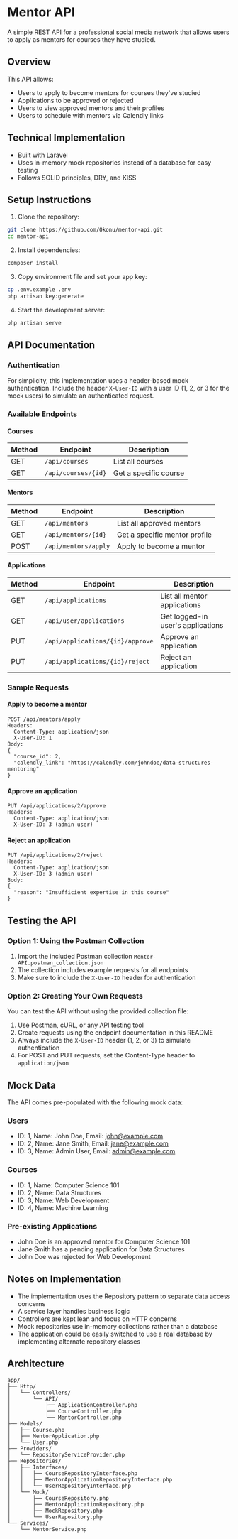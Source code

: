 # Mentor API

A simple REST API for a professional social media network that allows users to apply as mentors for courses they have studied.

## Overview

This API allows:
- Users to apply to become mentors for courses they've studied
- Applications to be approved or rejected
- Users to view approved mentors and their profiles
- Users to schedule with mentors via Calendly links

## Technical Implementation

- Built with Laravel
- Uses in-memory mock repositories instead of a database for easy testing
- Follows SOLID principles, DRY, and KISS

## Setup Instructions

1. Clone the repository:
```bash
git clone https://github.com/Okonu/mentor-api.git
cd mentor-api
```

2. Install dependencies:
```bash
composer install
```

3. Copy environment file and set your app key:
```bash
cp .env.example .env
php artisan key:generate
```

4. Start the development server:
```bash
php artisan serve
```

## API Documentation

### Authentication

For simplicity, this implementation uses a header-based mock authentication.
Include the header `X-User-ID` with a user ID (1, 2, or 3 for the mock users) to simulate an authenticated request.

### Available Endpoints

#### Courses

| Method | Endpoint | Description |
|--------|----------|-------------|
| GET | `/api/courses` | List all courses |
| GET | `/api/courses/{id}` | Get a specific course |

#### Mentors

| Method | Endpoint | Description |
|--------|----------|-------------|
| GET | `/api/mentors` | List all approved mentors |
| GET | `/api/mentors/{id}` | Get a specific mentor profile |
| POST | `/api/mentors/apply` | Apply to become a mentor |

#### Applications

| Method | Endpoint | Description |
|--------|----------|-------------|
| GET | `/api/applications` | List all mentor applications |
| GET | `/api/user/applications` | Get logged-in user's applications |
| PUT | `/api/applications/{id}/approve` | Approve an application |
| PUT | `/api/applications/{id}/reject` | Reject an application |

### Sample Requests

#### Apply to become a mentor

```
POST /api/mentors/apply
Headers:
  Content-Type: application/json
  X-User-ID: 1
Body:
{
  "course_id": 2,
  "calendly_link": "https://calendly.com/johndoe/data-structures-mentoring"
}
```

#### Approve an application

```
PUT /api/applications/2/approve
Headers:
  Content-Type: application/json
  X-User-ID: 3 (admin user)
```

#### Reject an application

```
PUT /api/applications/2/reject
Headers:
  Content-Type: application/json
  X-User-ID: 3 (admin user)
Body:
{
  "reason": "Insufficient expertise in this course"
}
```

## Testing the API

### Option 1: Using the Postman Collection
1. Import the included Postman collection `Mentor-API.postman_collection.json`
2. The collection includes example requests for all endpoints
3. Make sure to include the `X-User-ID` header for authentication

### Option 2: Creating Your Own Requests
You can test the API without using the provided collection file:

1. Use Postman, cURL, or any API testing tool
2. Create requests using the endpoint documentation in this README
3. Always include the `X-User-ID` header (1, 2, or 3) to simulate authentication
4. For POST and PUT requests, set the Content-Type header to `application/json`

## Mock Data

The API comes pre-populated with the following mock data:

### Users
- ID: 1, Name: John Doe, Email: john@example.com
- ID: 2, Name: Jane Smith, Email: jane@example.com
- ID: 3, Name: Admin User, Email: admin@example.com

### Courses
- ID: 1, Name: Computer Science 101
- ID: 2, Name: Data Structures
- ID: 3, Name: Web Development
- ID: 4, Name: Machine Learning

### Pre-existing Applications
- John Doe is an approved mentor for Computer Science 101
- Jane Smith has a pending application for Data Structures
- John Doe was rejected for Web Development

## Notes on Implementation

- The implementation uses the Repository pattern to separate data access concerns
- A service layer handles business logic
- Controllers are kept lean and focus on HTTP concerns
- Mock repositories use in-memory collections rather than a database
- The application could be easily switched to use a real database by implementing alternate repository classes

## Architecture

```
app/
├── Http/
│   └── Controllers/
│       └── API/
│           ├── ApplicationController.php
│           ├── CourseController.php
│           └── MentorController.php
├── Models/
│   ├── Course.php
│   ├── MentorApplication.php
│   └── User.php
├── Providers/
│   └── RepositoryServiceProvider.php
├── Repositories/
│   ├── Interfaces/
│   │   ├── CourseRepositoryInterface.php
│   │   ├── MentorApplicationRepositoryInterface.php
│   │   └── UserRepositoryInterface.php
│   └── Mock/
│       ├── CourseRepository.php
│       ├── MentorApplicationRepository.php
│       ├── MockRepository.php
│       └── UserRepository.php
└── Services/
    └── MentorService.php
```
